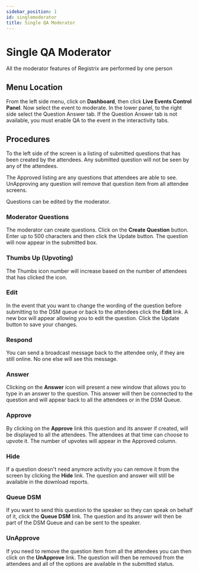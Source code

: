 ```yaml
---
sidebar_position: 1
id: singlemoderator
title: Single QA Moderator
---
```


# Single QA Moderator

All the moderator features of Registrix are performed by one person

## Menu Location

From the left side menu, click on **Dashboard**, then click **Live Events Control Panel**.  Now select the event to moderate.  In the lower panel, to the right side select the Question Answer tab.  If the Question Answer tab is not available, you must enable QA to the event in the interactivity tabs.

## Procedures

To the left side of the screen is a listing of submitted questions that has been created by the attendees.  Any submitted question will not be seen by any of the attendees.  

The Approved listing are any questions that attendees are able to see.  UnApproving any question will remove that question item from all attendee screens.

Questions can be edited by the moderator.

### Moderator Questions

The moderator can create questions.  Click on the **Create Question** button. Enter up to 500 characters and then click the Update button.  The question will now appear in the submitted box.

### Thumbs Up (Upvoting)

The Thumbs icon number will increase based on the number of attendees that has clicked the icon.

### Edit

In the event that you want to change the wording of the question before submitting to the DSM queue or back to the attendees click the **Edit** link. A new box will appear allowing you to edit the question.  Click the Update button to save your changes.

### Respond

You can send a broadcast message back to the attendee only, if they are still online. No one else will see this message.

### Answer

Clicking on the **Answer** icon will present a new window that allows you to type in an answer to the question. This answer will then be connected to the question and will appear back to all the attendees or in the DSM Queue.

### Approve

By clicking on the **Approve** link this question and its answer if created, will be displayed to all the attendees.  The attendees at that time can choose to upvote it.  The number of upvotes will appear in the Approved column.

### Hide

If a question doesn't need anymore activity you can remove it from the screen by clicking the **Hide** link.  The question and answer will still be available in the download reports.

### Queue DSM

If you want to send this question to the speaker so they can speak on behalf of it, click the **Queue DSM** link.  The question and its answer will then be part of the DSM Queue and can be sent to the speaker.

### UnApprove

If you need to remove the question item from all the attendees you can then click on the **UnApprove** link.  The question will then be removed from the attendees and all of the options are available in the submitted status.
